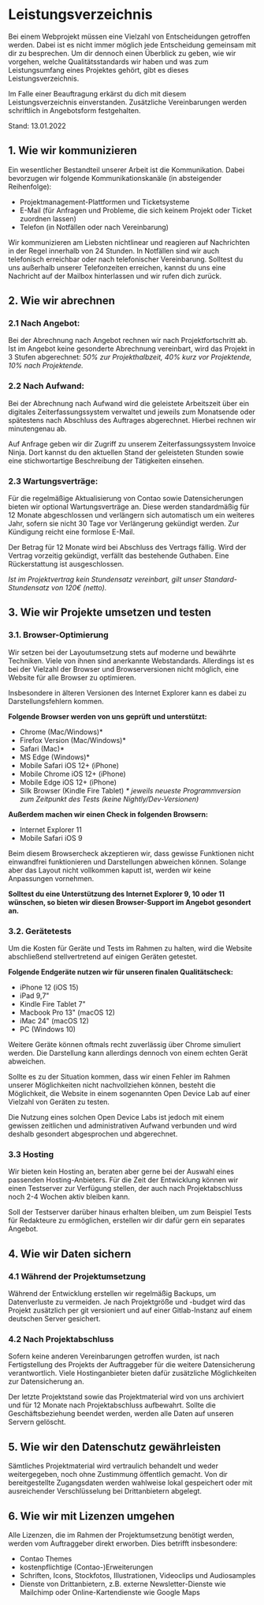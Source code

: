 # Leistungsverzeichnis
Bei einem Webprojekt müssen eine Vielzahl von Entscheidungen getroffen werden. Dabei ist es nicht immer möglich jede Entscheidung gemeinsam mit dir zu besprechen. Um dir dennoch einen Überblick zu geben, wie wir vorgehen, welche Qualitätsstandards wir haben und was zum Leistungsumfang eines Projektes gehört, gibt es dieses Leistungsverzeichnis.

Im Falle einer Beauftragung erkärst du dich mit diesem Leistungsverzeichnis einverstanden. Zusätzliche Vereinbarungen werden schriftlich in Angebotsform festgehalten.

Stand: 13.01.2022

## 1. <span id="kommunizieren"></span>Wie wir kommunizieren
Ein wesentlicher Bestandteil unserer Arbeit ist die Kommunikation. Dabei bevorzugen wir folgende Kommunikationskanäle (in absteigender Reihenfolge):

- Projektmanagement-Plattformen und Ticketsysteme
- E-Mail (für Anfragen und Probleme, die sich keinem Projekt oder Ticket zuordnen lassen)
- Telefon (in Notfällen oder nach Vereinbarung)

Wir kommunizieren am Liebsten nichtlinear und reagieren auf Nachrichten in der Regel innerhalb von 24 Stunden. In Notfällen sind wir auch telefonisch erreichbar oder nach telefonischer Vereinbarung. Solltest du uns außerhalb unserer Telefonzeiten erreichen, kannst du uns eine Nachricht auf der Mailbox hinterlassen und wir rufen dich zurück.

## 2. <span id="abrechnen"></span>Wie wir abrechnen
### 2.1 Nach Angebot:
Bei der Abrechnung nach Angebot rechnen wir nach Projektfortschritt ab. Ist im Angebot keine gesonderte Abrechnung vereinbart, wird das Projekt in 3 Stufen abgerechnet: _50% zur Projekthalbzeit, 40% kurz vor Projektende, 10% nach Projektende._

### 2.2 Nach Aufwand:
Bei der Abrechnung nach Aufwand wird die geleistete Arbeitszeit über ein digitales Zeiterfassungssystem verwaltet und jeweils zum Monatsende oder spätestens nach Abschluss des Auftrages abgerechnet. Hierbei rechnen wir minutengenau ab.

Auf Anfrage geben wir dir Zugriff zu unserem Zeiterfassungssystem Invoice Ninja. Dort kannst du den aktuellen Stand der geleisteten Stunden sowie eine stichwortartige Beschreibung der Tätigkeiten einsehen.

### 2.3 Wartungsverträge:
Für die regelmäßige Aktualisierung von Contao sowie Datensicherungen bieten wir optional Wartungsverträge an. Diese werden standardmäßig für 12 Monate abgeschlossen und verlängern sich automatisch um ein weiteres Jahr, sofern sie nicht 30 Tage vor Verlängerung gekündigt werden. Zur Kündigung reicht eine formlose E-Mail. 

Der Betrag für 12 Monate wird bei Abschluss des Vertrags fällig. Wird der Vertrag vorzeitig gekündigt, verfällt das bestehende Guthaben. Eine Rückerstattung ist ausgeschlossen. 

_Ist im Projektvertrag kein Stundensatz vereinbart, gilt unser Standard-Stundensatz von 120€ (netto)._

## 3. <span id="umsetzen-testen"></span>Wie wir Projekte umsetzen und testen
### 3.1. Browser-Optimierung
Wir setzen bei der Layoutumsetzung stets auf moderne und bewährte Techniken. Viele von ihnen sind anerkannte Webstandards. Allerdings ist es bei der Vielzahl der Browser und Browserversionen nicht möglich, eine Website für alle Browser zu optimieren.

Insbesondere in älteren Versionen des Internet Explorer kann es dabei zu Darstellungsfehlern kommen.

**Folgende Browser werden von uns geprüft und unterstützt:**

- Chrome (Mac/Windows)*
- Firefox Version (Mac/Windows)*
- Safari (Mac)*
- MS Edge (Windows)*
- Mobile Safari iOS 12+ (iPhone)
- Mobile Chrome iOS 12+ (iPhone)
- Mobile Edge iOS 12+ (iPhone)
- Silk Browser (Kindle Fire Tablet) 
_* jeweils neueste Programmversion zum Zeitpunkt des Tests (keine Nightly/Dev-Versionen)_

**Außerdem machen wir einen Check in folgenden Browsern:**

- Internet Explorer 11
- Mobile Safari iOS 9

Beim diesem Browsercheck akzeptieren wir, dass gewisse Funktionen nicht einwandfrei funktionieren und Darstellungen abweichen können. Solange aber das Layout nicht vollkommen kaputt ist, werden wir keine Anpassungen vornehmen.

**Solltest du eine Unterstützung des Internet Explorer 9, 10 oder 11 wünschen, so bieten wir diesen Browser-Support im Angebot gesondert an.**

### 3.2. Gerätetests
Um die Kosten für Geräte und Tests im Rahmen zu halten, wird die Website abschließend stellvertretend auf einigen Geräten getestet.

**Folgende Endgeräte nutzen wir für unseren finalen Qualitätscheck:**

- iPhone 12 (iOS 15)
- iPad 9,7"
- Kindle Fire Tablet 7"
- Macbook Pro 13" (macOS 12)
- iMac 24" (macOS 12)
- PC (Windows 10)

Weitere Geräte können oftmals recht zuverlässig über Chrome simuliert werden. Die Darstellung kann allerdings dennoch von einem echten Gerät abweichen.

Sollte es zu der Situation kommen, dass wir einen Fehler im Rahmen unserer Möglichkeiten nicht nachvollziehen können, besteht die Möglichkeit, die Website in einem sogenannten Open Device Lab auf einer Vielzahl von Geräten zu testen.

Die Nutzung eines solchen Open Device Labs ist jedoch mit einem gewissen zeitlichen und administrativen Aufwand verbunden und wird deshalb gesondert abgesprochen und abgerechnet.

### 3.3 Hosting
Wir bieten kein Hosting an, beraten aber gerne bei der Auswahl eines passenden Hosting-Anbieters. Für die Zeit der Entwicklung können wir einen Testserver zur Verfügung stellen, der auch nach Projektabschluss noch 2-4 Wochen aktiv bleiben kann.

Soll der Testserver darüber hinaus erhalten bleiben, um zum Beispiel Tests für Redakteure zu ermöglichen, erstellen wir dir dafür gern ein separates Angebot.

## 4. <span id="daten-sichern"></span>Wie wir Daten sichern
### 4.1 Während der Projektumsetzung
Während der Entwicklung erstellen wir regelmäßig Backups, um Datenverluste zu vermeiden. Je nach Projektgröße und -budget wird das Projekt zusätzlich per git versioniert und auf einer Gitlab-Instanz auf einem deutschen Server gesichert.

### 4.2 Nach Projektabschluss
Sofern keine anderen Vereinbarungen getroffen wurden, ist nach Fertigstellung des Projekts der Auftraggeber für die weitere Datensicherung verantwortlich. Viele Hostinganbieter bieten dafür zusätzliche Möglichkeiten zur Datensicherung an.

Der letzte Projektstand sowie das Projektmaterial wird von uns archiviert und für 12 Monate nach Projektabschluss aufbewahrt. Sollte die Geschäftsbeziehung beendet werden, werden alle Daten auf unseren Servern gelöscht.

## 5. <span id="datenschutz"></span>Wie wir den Datenschutz gewährleisten
Sämtliches Projektmaterial wird vertraulich behandelt und weder weitergegeben, noch ohne Zustimmung öffentlich gemacht. Von dir bereitgestellte Zugangsdaten werden wahlweise lokal gespeichert oder mit ausreichender Verschlüsselung bei Drittanbietern abgelegt.

## 6. <span id="lizenzen"></span>Wie wir mit Lizenzen umgehen
Alle Lizenzen, die im Rahmen der Projektumsetzung benötigt werden, werden vom Auftraggeber direkt erworben. Dies betrifft insbesondere:

- Contao Themes
- kostenpflichtige (Contao-)Erweiterungen
- Schriften, Icons, Stockfotos, Illustrationen, Videoclips und Audiosamples
- Dienste von Drittanbietern, z.B. externe Newsletter-Dienste wie Mailchimp oder Online-Kartendienste wie Google Maps
